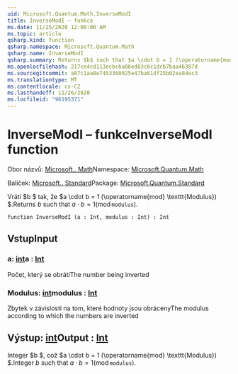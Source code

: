 ```yaml
---
uid: Microsoft.Quantum.Math.InverseModI
title: InverseModI – funkce
ms.date: 11/25/2020 12:00:00 AM
ms.topic: article
qsharp.kind: function
qsharp.namespace: Microsoft.Quantum.Math
qsharp.name: InverseModI
qsharp.summary: Returns $b$ such that $a \cdot b = 1 (\operatorname{mod} \texttt{modulus})$.
ms.openlocfilehash: 217ce4cd113ecbc6a06ed83c6c1dcb7baa46387d
ms.sourcegitcommit: a87c1aa8e7453360025e47ba614f25b02ea84ec3
ms.translationtype: MT
ms.contentlocale: cs-CZ
ms.lasthandoff: 11/26/2020
ms.locfileid: "96195371"
---
```

# <a name="inversemodi-function"></a><span data-ttu-id="930d1-102">InverseModI – funkce</span><span class="sxs-lookup"><span data-stu-id="930d1-102">InverseModI function</span></span>

<span data-ttu-id="930d1-103">Obor názvů: [Microsoft.. Math](xref:Microsoft.Quantum.Math)</span><span class="sxs-lookup"><span data-stu-id="930d1-103">Namespace: [Microsoft.Quantum.Math](xref:Microsoft.Quantum.Math)</span></span>

<span data-ttu-id="930d1-104">Balíček: [Microsoft.. Standard](https://nuget.org/packages/Microsoft.Quantum.Standard)</span><span class="sxs-lookup"><span data-stu-id="930d1-104">Package: [Microsoft.Quantum.Standard](https://nuget.org/packages/Microsoft.Quantum.Standard)</span></span>


<span data-ttu-id="930d1-105">Vrátí $b $ tak, že $a \cdot b = 1 (\operatorname{mod} \texttt{Modulus}) $.</span><span class="sxs-lookup"><span data-stu-id="930d1-105">Returns $b$ such that $a \cdot b = 1 (\operatorname{mod} \texttt{modulus})$.</span></span>

```qsharp
function InverseModI (a : Int, modulus : Int) : Int
```


## <a name="input"></a><span data-ttu-id="930d1-106">Vstup</span><span class="sxs-lookup"><span data-stu-id="930d1-106">Input</span></span>

### <a name="a--int"></a><span data-ttu-id="930d1-107">a: [int](xref:microsoft.quantum.lang-ref.int)</span><span class="sxs-lookup"><span data-stu-id="930d1-107">a : [Int](xref:microsoft.quantum.lang-ref.int)</span></span>

<span data-ttu-id="930d1-108">Počet, který se obrátí</span><span class="sxs-lookup"><span data-stu-id="930d1-108">The number being inverted</span></span>


### <a name="modulus--int"></a><span data-ttu-id="930d1-109">Modulus: [int](xref:microsoft.quantum.lang-ref.int)</span><span class="sxs-lookup"><span data-stu-id="930d1-109">modulus : [Int](xref:microsoft.quantum.lang-ref.int)</span></span>

<span data-ttu-id="930d1-110">Zbytek v závislosti na tom, které hodnoty jsou obráceny</span><span class="sxs-lookup"><span data-stu-id="930d1-110">The modulus according to which the numbers are inverted</span></span>



## <a name="output--int"></a><span data-ttu-id="930d1-111">Výstup: [int](xref:microsoft.quantum.lang-ref.int)</span><span class="sxs-lookup"><span data-stu-id="930d1-111">Output : [Int](xref:microsoft.quantum.lang-ref.int)</span></span>

<span data-ttu-id="930d1-112">Integer $b $, což $a \cdot b = 1 (\operatorname{mod} \texttt{Modulus}) $.</span><span class="sxs-lookup"><span data-stu-id="930d1-112">Integer $b$ such that $a \cdot b = 1 (\operatorname{mod} \texttt{modulus})$.</span></span>
